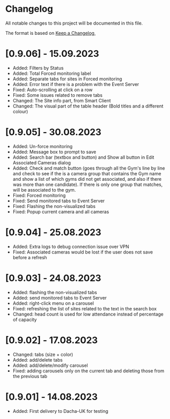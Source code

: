 # Changelog

All notable changes to this project will be documented in this file.

The format is based on [Keep a Changelog](https://keepachangelog.com/en/1.0.0/),

# [0.9.06] - 15.09.2023
- Added: Filters by Status
- Added: Total Forced monitoring label
- Added: Separate tabs for sites in Forced monitoring
- Added: Error text if there is a problem with the Event Server
- Fixed: Auto-scrolling at click on a row
- Fixed: Some issues related to remove tabs
- Changed: The Site info part, from Smart Client
- Changed: The visual part of the table header (Bold titles and a different colour)

# [0.9.05] - 30.08.2023
- Added: Un-force monitoring
- Added: Message box to prompt to save
- Added: Search bar (textbox and button) and Show all button in Edit Associated Cameras dialog
- Added: Check and match button (goes through all the Gym's line by line and check to see if the is a camera group that contains the Gym name and show a list of which gyms did not get associated, and also if there was more than one candidate). If there is only one group that matches, will be associated to the gym.
- Fixed: Forced monitoring
- Fixed: Send monitored tabs to Event Server
- Fixed: Flashing the non-visualized tabs
- Fixed: Popup current camera and all cameras

# [0.9.04] - 25.08.2023
- Added: Extra logs to debug connection issue over VPN
- Fixed: Associated cameras would be lost if the user does not save before a refresh

# [0.9.03] - 24.08.2023
- Added: flashing the non-visualized tabs
- Added: send monitored tabs to Event Server
- Added: right-click menu on a carousel
- Fixed: refreshing the list of sites related to the text in the search box
- Changed: head count is used for low attendance instead of percentage of capacity
  
# [0.9.02] - 17.08.2023

- Changed: tabs (size + color)
- Added: add/delete tabs
- Added: add/delete/modify carousel
- Fixed: adding carousels only on the current tab and deleting those from the previous tab

# [0.9.01] - 14.08.2023

- Added: First delivery to Dacha-UK for testing
